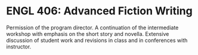 # ENGL 406: Advanced Fiction Writing

Permission of the program director. A continuation of the intermediate workshop with emphasis on the short story and novella. Extensive discussion of student work and revisions in class and in conferences with instructor.